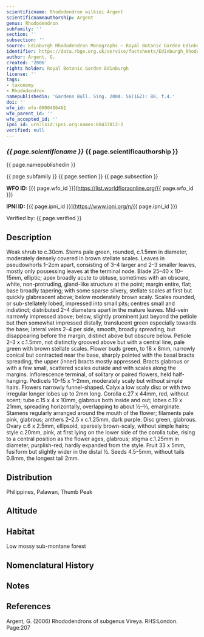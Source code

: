 ```yaml
---
scientificname: Rhododendron wilkiei Argent
scientificnameauthorship: Argent
genus: Rhododendron
subfamily: ''
section: ''
subsection: ''
source: Edinburgh Rhododendron Monographs – Royal Botanic Garden Edinburgh
identifier: https://data.rbge.org.uk/service/factsheets/Edinburgh_Rhododendron_Monographs.xhtml
author: Argent, G.
created: '2006'
rights holder: Royal Botanic Garden Edinburgh
license: ''
tags:
- taxonomy
- Rhododendron
namepublishedin: 'Gardens Bull. Sing. 2004. 56(1&2): 88, f.4.'
doi: ''
wfo_id: wfo-0000406461
wfo_parent_id: ''
wfo_accepted_id: ''
ipni_id: urn:lsid:ipni.org:names:60437812-2
verified: null
---
```

### _{{ page.scientificname }}_ {{ page.scientificauthorship }}
 {{ page.namepublishedin }}

{{ page.subfamily }} {{ page.section }} {{ page.subsection }}

**WFO ID:** [{{ page.wfo_id }}](https://list.worldfloraonline.org/{{ page.wfo_id }})

**IPNI ID:** [{{ page.ipni_id }}](https://www.ipni.org/n/{{ page.ipni_id }})

Verified by: {{ page.verified }}



## Description
Weak shrub to c.30cm. Stems pale green, rounded, c.1.5mm in diameter, moderately densely covered in brown stellate scales. Leaves in pseudowhorls 1–2cm apart, consisting of 3–4 larger and 2–3 smaller leaves, mostly only possessing leaves at the terminal node. Blade 25–40 x 10–15mm, elliptic; apex broadly acute to obtuse, sometimes with an obscure, white, non-protruding, gland-like structure at the point; margin entire, flat; base broadly tapering; with some sparse silvery, stellate scales at first but quickly glabrescent above; below moderately brown scaly. Scales rounded, or sub-stellately lobed, impressed into small pits; centres small and indistinct; distributed 2–4 diameters apart in the mature leaves. Mid-vein narrowly impressed above; below, slightly prominent just beyond the petiole but then somewhat impressed distally, translucent green especially towards the base; lateral veins 2–4 per side, smooth, broadly spreading, but disappearing before the margin, distinct above but obscure below. Petiole 2–3 x c.1.5mm, not distinctly grooved above but with a central line, pale green with brown stellate scales. Flower buds green, to 18 x 8mm, narrowly conical but contracted near the base, sharply pointed with the basal bracts spreading, the upper (inner) bracts mostly appressed. Bracts glabrous or with a few small, scattered scales outside and with scales along the margins. Inflor­escence terminal, of solitary or paired flowers, held half-hanging. Pedicels 10–15 x 1–2mm, moderately scaly but without simple hairs. Flowers narrowly funnel-shaped. Calyx a low scaly disc or with two irregular longer lobes up to 2mm long. Corolla c.27 x 44mm, red, without scent; tube c.15 x 4 x 10mm, glabrous both inside and out; lobes c.19 x 21mm, spreading horizontally, overlapping to about ½–2⁄3, emarginate. Stamens regularly arranged around the mouth of the flower; filaments pale pink, glabrous; anthers 2–2.5 x c.1.25mm, dark purple. Disc green, glabrous. Ovary c.6 x 2.5mm, ellipsoid, sparsely brown-scaly, without simple hairs; style c.20mm, pink, at first lying on the lower side of the corolla tube, rising to a central pos­ition as the flower ages, glabrous; stigma c.1.25mm in diameter, purplish-red, hardly expanded from the style. Fruit 33 x 5mm, fusiform but slightly wider in the distal ½. Seeds 4.5–5mm, without tails 0.8mm, the longest tail 2mm.

## Distribution
Philippines, Palawan, Thumb Peak

## Altitude


## Habitat
Low mossy sub-montane forest

## Nomenclatural History

                       
## Notes


## References

Argent, G. (2006) Rhododendrons of subgenus Vireya. RHS:London. Page:207
